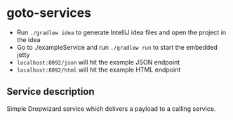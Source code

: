 # goto-services

* Run `./gradlew idea` to generate IntelliJ idea files and open the project in the idea
* Go to ./exampleService and run `./gradlew run` to start the embedded jetty
* `localhost:8092/json` will hit the example JSON endpoint
* `localhost:8092/html` will hit the example HTML endpoint

## Service description

Simple Dropwizard service which delivers a payload to a calling service.

